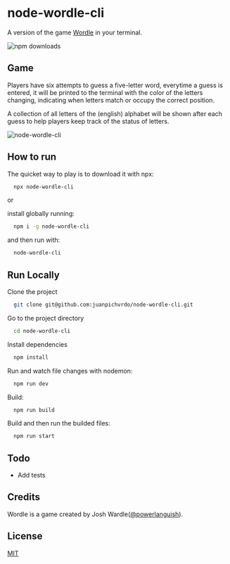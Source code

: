 # node-wordle-cli

A version of the game [Wordle](https://www.nytimes.com/games/wordle/index.html) in your terminal.

![npm downloads](https://img.shields.io/npm/dt/node-wordle-cli?style=flat-square)

## Game

Players have six attempts to guess a five-letter word, everytime a guess is entered, it will be printed to the terminal with the color of the letters changing, indicating when letters match or occupy the correct position.

A collection of all letters of the (english) alphabet will be shown after each guess to help players keep track of the status of letters.

![node-wordle-cli](https://user-images.githubusercontent.com/39318627/154184247-54c65250-3d33-44b8-b9e0-e3b33cd66a78.gif)

## How to run

The quicket way to play is to download it with npx:

```bash
  npx node-wordle-cli
```

or

install globally running:

```bash
  npm i -g node-wordle-cli
```

and then run with:

```bash
  node-wordle-cli
```

## Run Locally

Clone the project

```bash
  git clone git@github.com:juanpichvrdo/node-wordle-cli.git
```

Go to the project directory

```bash
  cd node-wordle-cli
```

Install dependencies

```bash
  npm install
```

Run and watch file changes with nodemon:

```bash
  npm run dev
```

Build:

```bash
  npm run build
```

Build and then run the builded files:

```bash
  npm run start
```

## Todo

- Add tests

## Credits

Wordle is a game created by Josh Wardle([@powerlanguish](https://twitter.com/powerlanguish)).

## License

[MIT](https://github.com/juanpichvrdo/node-wordle-cli/blob/master/LICENSE.md)
